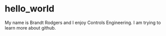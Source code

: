 # hello_world

My name is Brandt Rodgers and I enjoy Controls Engineering.
I am trying to learn more about github.

